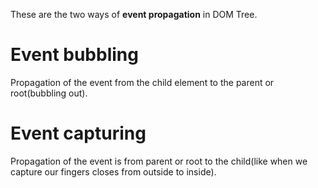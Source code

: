 These are the two ways of **event propagation** in DOM Tree.

# Event bubbling
Propagation of the event from the child element to the parent or root(bubbling out).

# Event capturing
Propagation of the event is from parent or root to the child(like when we capture our fingers closes from outside to inside).